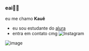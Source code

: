 ### eai🤙🏻

eu me chamo **Kauê**

- eu sou estudante do [alura](www.alura.com.br)
- entra em contato cmg
![Instagram](@kauesx.00)

![image](https://github.com/user-attachments/assets/219a102d-470d-44bf-bb94-55a6bfc80f82)


